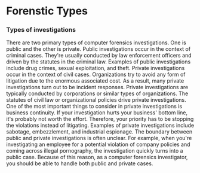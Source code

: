 # Forenstic Types

### **Types of investigations**

There are two primary types of computer forensics investigations. One is public and the other is private. Public investigations occur in the context of criminal cases. They're usually conducted by law enforcement officers and driven by the statutes in the criminal law. Examples of public investigations include drug crimes, sexual exploitation, and theft. Private investigations occur in the context of civil cases. Organizations try to avoid any form of litigation due to the enormous associated cost. As a result, many private investigations turn out to be incident responses. Private investigations are typically conducted by corporations or similar types of organizations. The statutes of civil law or organizational policies drive private investigations. One of the most important things to consider in private investigations is business continuity. If your investigation hurts your business' bottom line, it's probably not worth the effort. Therefore, your priority has to be stopping the violations instead of litigating. Examples of private investigations include sabotage, embezzlement, and industrial espionage. The boundary between public and private investigations is often unclear. For example, when you're investigating an employee for a potential violation of company policies and coming across illegal pornography, the investigation quickly turns into a public case. Because of this reason, as a computer forensics investigator, you should be able to handle both public and private cases.